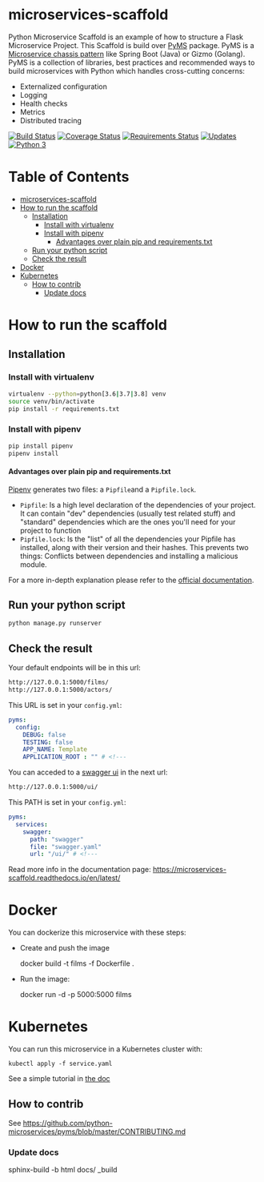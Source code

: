 # microservices-scaffold
Python Microservice Scaffold is an example of how to structure a Flask Microservice Project.
This Scaffold is build over [PyMS](https://github.com/python-microservices/pyms) package. PyMS is a [Microservice chassis pattern](https://microservices.io/patterns/microservice-chassis.html)
like Spring Boot (Java) or Gizmo (Golang). PyMS is a collection of libraries, best practices and recommended ways to build
microservices with Python which handles cross-cutting concerns:
- Externalized configuration
- Logging
- Health checks
- Metrics
- Distributed tracing

[![Build Status](https://travis-ci.org/python-microservices/microservices-scaffold.svg?branch=master)](https://travis-ci.org/python-microservices/microservices-scaffold)
[![Coverage Status](https://coveralls.io/repos/github/python-microservices/microservices-scaffold/badge.svg?branch=master)](https://coveralls.io/github/python-microservices/microservices-scaffold?branch=master)
[![Requirements Status](https://requires.io/github/python-microservices/microservices-scaffold/requirements.svg?branch=master)](https://requires.io/github/python-microservices/microservices-scaffold/requirements/?branch=master)
[![Updates](https://pyup.io/repos/github/python-microservices/microservices-scaffold/shield.svg)](https://pyup.io/repos/github/python-microservices/microservices-scaffold/)
[![Python 3](https://pyup.io/repos/github/python-microservices/microservices-scaffold/python-3-shield.svg)](https://pyup.io/repos/github/python-microservices/microservices-scaffold/)

Table of Contents
=================

   * [microservices-scaffold](#microservices-scaffold)
   * [How to run the scaffold](#how-to-run-the-scaffold)
      * [Installation](#installation)
         * [Install with virtualenv](#install-with-virtualenv)
         * [Install with pipenv](#install-with-pipenv)
            * [Advantages over plain pip and requirements.txt](#advantages-over-plain-pip-and-requirementstxt)
      * [Run your python script](#run-your-python-script)
      * [Check the result](#check-the-result)
   * [Docker](#docker)
   * [Kubernetes](#kubernetes)
      * [How to contrib](#how-to-contrib)
         * [Update docs](#update-docs)
         
# How to run the scaffold

## Installation

### Install with virtualenv
```bash
virtualenv --python=python[3.6|3.7|3.8] venv
source venv/bin/activate
pip install -r requirements.txt
```

### Install with pipenv
```bash
pip install pipenv
pipenv install
```

#### Advantages over plain pip and requirements.txt
[Pipenv](https://pipenv.readthedocs.io/en/latest/) generates two files: a `Pipfile`and a `Pipfile.lock`.
* `Pipfile`: Is a high level declaration of the dependencies of your project. It can contain "dev" dependencies (usually test related stuff) and "standard" dependencies which are the ones you'll need for your project to function
* `Pipfile.lock`: Is the "list" of all the dependencies your Pipfile has installed, along with their version and their hashes. This prevents two things: Conflicts between dependencies and installing a malicious module.

For a more in-depth explanation please refer to  the [official documentation](https://pipenv.readthedocs.io/en/latest/).

## Run your python script
```bash
python manage.py runserver
```


## Check the result

Your default endpoints will be in this url:
```bash
http://127.0.0.1:5000/films/
http://127.0.0.1:5000/actors/
```

This URL is set in your `config.yml`:

```yaml
pyms:
  config:
    DEBUG: false
    TESTING: false
    APP_NAME: Template
    APPLICATION_ROOT : "" # <!---
```

You can acceded to a [swagger ui](https://swagger.io/tools/swagger-ui/) in the next url:
```bash
http://127.0.0.1:5000/ui/
```

This PATH is set in your `config.yml`:

```yaml
pyms:
  services:
    swagger:
      path: "swagger"
      file: "swagger.yaml"
      url: "/ui/" # <!---
```

Read more info in the documentation page: 
https://microservices-scaffold.readthedocs.io/en/latest/

# Docker
You can dockerize this microservice with these steps:
* Create and push the image

    docker build -t films -f Dockerfile .
* Run the image:

    docker run -d -p 5000:5000 films
    
 
# Kubernetes
You can run this microservice in a Kubernetes cluster with:

    kubectl apply -f service.yaml
   
See a simple tutorial in [the doc](https://microservices-scaffold.readthedocs.io/en/latest/runinkubernetes.html)
    
## How to contrib

See https://github.com/python-microservices/pyms/blob/master/CONTRIBUTING.md

### Update docs

   sphinx-build -b html docs/ _build
